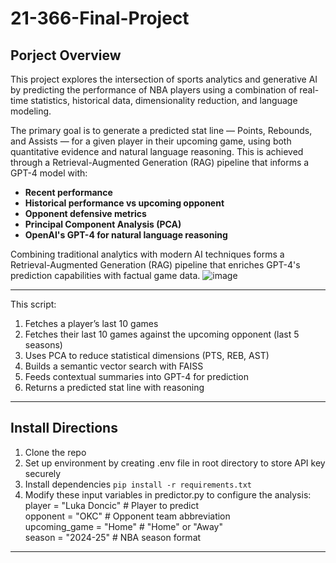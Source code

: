 # 21-366-Final-Project

## Porject Overview
This project explores the intersection of sports analytics and generative AI by predicting the performance of NBA players using a combination of real-time statistics, historical data, dimensionality reduction, and language modeling.

The primary goal is to generate a predicted stat line — Points, Rebounds, and Assists — for a given player in their upcoming game, using both quantitative evidence and natural language reasoning. This is achieved through a Retrieval-Augmented Generation (RAG) pipeline that informs a GPT-4 model with:
- **Recent performance**
- **Historical performance vs upcoming opponent**
- **Opponent defensive metrics**
- **Principal Component Analysis (PCA)**
- **OpenAI's GPT-4 for natural language reasoning**

Combining traditional analytics with modern AI techniques forms a Retrieval-Augmented Generation (RAG) pipeline that enriches GPT-4's prediction capabilities with factual game data.
![image](https://github.com/user-attachments/assets/4d695074-e861-4baf-8139-034fe7108c75)


---

This script:
1. Fetches a player’s last 10 games
2. Fetches their last 10 games against the upcoming opponent (last 5 seasons)
3. Uses PCA to reduce statistical dimensions (PTS, REB, AST)
4. Builds a semantic vector search with FAISS
5. Feeds contextual summaries into GPT-4 for prediction
6. Returns a predicted stat line with reasoning

---

## Install Directions
1. Clone the repo
2. Set up environment by creating .env file in root directory to store API key securely
3. Install dependencies <code>pip install -r requirements.txt </code>
4. Modify these input variables in predictor.py to configure the analysis:
</br>player = "Luka Doncic"       # Player to predict
</br>opponent = "OKC"             # Opponent team abbreviation
</br>upcoming_game = "Home"       # "Home" or "Away"
</br>season = "2024-25"           # NBA season format

---

